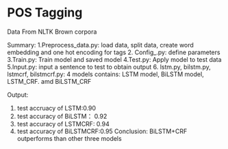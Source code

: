 # POS Tagging
Data From NLTK Brown corpora

Summary:
1.Preprocess_data.py:
load data, split data, create word embedding and one hot encoding for tags 
2. Config_.py:
define parameters
3.Train.py:
Train model and saved model
4.Test.py:
Apply model to test data
5.Input.py:
input a sentence to test to obtain output
6. lstm.py, bilstm.py, lstmcrf, bilstmcrf.py:
4 models contains: LSTM model, BiLSTM model, LSTM_CRF. amd BiLSTM_CRF

Output:
1. test accruacy of LSTM:0.90
2. test accuracy of BiLSTM： 0.92
3. test accuracy of LSTMCRF: 0.94
4. test accuracy of BiLSTMCRF:0.95
Conclusion: BiLSTM+CRF outperforms than other three models

